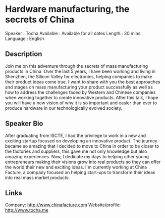Hardware manufacturing, the secrets of China
========================

Speaker   : Tocha
Available : Available for all dates
Length    : 30 mins
Language  : English

Description
-----------

Join me on this adventure through the secrets of mass manufacturing products in China. 
Over the last 5 years, I have been working and living in Shenzhen, the Silicon Valley for electronics, helping companies to make their product ideas come true. I want to share with you the best approaches and stages on mass manufacturing your product successfully as well as how to address the challenges faced by Western and Chinese companies when working together to create innovative products. 
After this talk, I hope you will have a new vision of why it is so important and easier than ever to produce hardware in our technologically evolved society.

Speaker Bio
-----------

After graduating from ISCTE, I had the privilege to work in a new and exciting startup focused on developing an innovative product. The journey became so amazing that I decided to move to China in order to be closer to the factories and suppliers, this gave me not only knowledge but also amazing experiences. Now, I dedicate my days to helping other young entrepreneurs making their visions grow into real products so they can offer the world their new and exciting ideas.
I'm currently working at China Facture, a company focused on helping start-ups to transform their ideas into real mass market products.

Links
-----

Company: http://www.chinafacture.com
Website/profile: http://www.tocha.me
